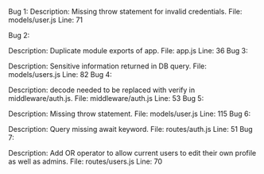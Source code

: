 Bug 1:
Description: Missing throw statement for invalid credentials.
File: models/user.js
Line: 71

Bug 2:

Description: Duplicate module exports of app.
File: app.js
Line: 36
Bug 3:

Description: Sensitive information returned in DB query.
File: models/users.js
Line: 82
Bug 4:

Description: decode needed to be replaced with verify in middleware/auth.js.
File: middleware/auth.js
Line: 53
Bug 5:

Description: Missing throw statement.
File: models/user.js
Line: 115
Bug 6:

Description: Query missing await keyword.
File: routes/auth.js
Line: 51
Bug 7:

Description: Add OR operator to allow current users to edit their own profile as well as admins.
File: routes/users.js
Line: 70
